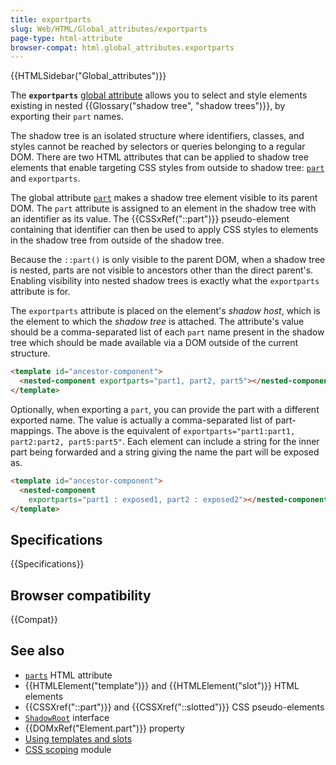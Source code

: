 ```yaml
---
title: exportparts
slug: Web/HTML/Global_attributes/exportparts
page-type: html-attribute
browser-compat: html.global_attributes.exportparts
---
```


{{HTMLSidebar("Global_attributes")}}

The **`exportparts`** [global attribute](/en-US/docs/Web/HTML/Global_attributes) allows you to select and style elements existing in nested {{Glossary("shadow tree", "shadow trees")}}, by exporting their `part` names.

The shadow tree is an isolated structure where identifiers, classes, and styles cannot be reached by selectors or queries belonging to a regular DOM. There are two HTML attributes that can be applied to shadow tree elements that enable targeting CSS styles from outside to shadow tree: [`part`](/en-US/docs/Web/HTML/Global_attributes#part) and `exportparts`.

The global attribute [`part`](/en-US/docs/Web/HTML/Global_attributes#part) makes a shadow tree element visible to its parent DOM. The `part` attribute is assigned to an element in the shadow tree with an identifier as its value. The {{CSSxRef("::part")}} pseudo-element containing that identifier can then be used to apply CSS styles to elements in the shadow tree from outside of the shadow tree.

Because the `::part()` is only visible to the parent DOM, when a shadow tree is nested, parts are not visible to ancestors other than the direct parent's. Enabling visibility into nested shadow trees is exactly what the `exportparts` attribute is for.

The `exportparts` attribute is placed on the element's _shadow host_, which is the element to which the _shadow tree_ is attached. The attribute's value should be a comma-separated list of each `part` name present in the shadow tree which should be made available via a DOM outside of the current structure.

```html
<template id="ancestor-component">
  <nested-component exportparts="part1, part2, part5"></nested-component>
</template>
```

Optionally, when exporting a `part`, you can provide the part with a different exported name. The value is actually a comma-separated list of part-mappings. The above is the equivalent of `exportparts="part1:part1, part2:part2, part5:part5"`. Each element can include a string for the inner part being forwarded and a string giving the name the part will be exposed as.

```html
<template id="ancestor-component">
  <nested-component
    exportparts="part1 : exposed1, part2 : exposed2"></nested-component>
</template>
```

## Specifications

{{Specifications}}

## Browser compatibility

{{Compat}}

## See also

- [`parts`](/en-US/docs/Web/HTML/Global_attributes/parts) HTML attribute
- {{HTMLElement("template")}} and {{HTMLElement("slot")}} HTML elements
- {{CSSXref("::part")}} and {{CSSXref("::slotted")}} CSS pseudo-elements
- [`ShadowRoot`]("/en-US/docs/Web/API/ShadowRoot) interface
- {{DOMxRef("Element.part")}} property
- [Using templates and slots](/en-US/docs/Web/API/Web_components/Using_templates_and_slots)
- [CSS scoping](/en-US/docs/Web/CSS/CSS_scoping) module
